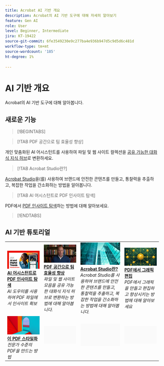 ```yaml
---
title: Acrobat AI 기반 개요
description: Acrobat의 AI 기반 도구에 대해 자세히 알아보기
feature: Gen AI
role: User
level: Beginner, Intermediate
jira: KT-19422
source-git-commit: 6fe3549230e9c277ba4e936b947d5c9d5d6c481d
workflow-type: tm+mt
source-wordcount: '185'
ht-degree: 1%

---
```


# AI 기반 개요

Acrobat의 AI 기반 도구에 대해 알아봅니다.

## 새로운 기능

>[!BEGINTABS]

>[!TAB PDF 공간으로 팀 효율성 향상]

개인 맞춤화된 AI 어시스턴트를 사용하여 파일 및 웹 사이트 컬렉션을 [공유 가능한 대화식 지식 허브](../getting-started/pdf-spaces-legal.md)로 변환하세요.

>[!TAB Acrobat Studio란?]

[Acrobat Studio](../getting-started/acrobat-studio.md)을(를) 사용하여 브랜드에 안전한 콘텐츠를 만들고, 통찰력을 추출하고, 복잡한 작업을 간소화하는 방법을 알아봅니다.

>[!TAB AI 어시스턴트로 PDF 인사이트 탐색]

PDF에서 [PDF 인사이트 탐색](../getting-started/ai-assistant.md)하는 방법에 대해 알아보세요.

>[!ENDTABS]

## AI 기반 튜토리얼

<table style="table-layout:fixed">
<tr>
  <td>
    <a href="../getting-started/ai-assistant.md">
      <img alt="AI 어시스턴트로 PDF 인사이트 탐색" src="../assets/ai-assistant.png" />
    </a>
    <div>
    <a href="../getting-started/ai-assistant.md"><strong>AI 어시스턴트로 PDF 인사이트 탐색</strong></a>
    </div>
    <em>AI 도우미를 사용하여 PDF 파일에서 인사이트 확보</em>
    <br>
  </td>
  <td>
    <a href="../getting-started/pdf-spaces-legal.md">
      <img alt="PDF 공간을 통한 팀 효율성 향상" src="../assets/pdf-spaces.png" />
    </a>
    <div>
    <a href="../getting-started/pdf-spaces-legal.md"><strong>PDF 공간으로 팀 효율성 향상</strong></a>
    </div>
    <em>파일 및 웹 사이트 모음을 공유 가능한 대화식 지식 허브로 변환하는 방법에 대해 알아봅니다.</em>
    <br>
  </td>
  <td>
    <a href="../getting-started/acrobat-studio.md">
      <img alt="Acrobat Studio란?" src="../assets/acrobat-studio.png" />
    </a>
    <div>
    <a href="../getting-started/acrobat-studio.md"><strong>Acrobat Studio란?</strong></a>
    </div>
    <em>Acrobat Studio를 사용하여 브랜드에 안전한 콘텐츠를 만들고, 통찰력을 추출하고, 복잡한 작업을 간소화하는 방법에 대해 알아봅니다.</em>
    <br>
  </td>
  <td>
    <a href="../getting-started/edit-graphics.md">
      <img alt="PDF에서 그래픽 편집" src="../assets/edit-graphics.png" />
    </a>
    <div>
    <a href="../getting-started/edit-graphics.md"><strong>PDF에서 그래픽 편집</strong></a>
    </div>
    <em>PDF에서 그래픽을 만들고 편집하고 향상시키는 방법에 대해 알아보세요</em>
    <br>
  </td>
</tr>
<tr>
  <td>
  <a href="../getting-started/stylize-this-pdf.md">
      <img alt="이 PDF 스타일화" src="../assets/ai-powered.png" />
    </a>
    <div>
    <a href="../getting-started/stylize-this-pdf.md"><strong>이 PDF 스타일화</strong></a>
    </div>
    <em>전문가 수준의 PDF을 만드는 방법</em>
    <br>
  </td>
  <td>
        <img alt="스페이서" src="../assets/Grayspacer.png" />
        <div>
        <br>
  </td>
  <td>
        <img alt="스페이서" src="../assets/Grayspacer.png" />
        <div>
        <br>
  </td>
  <td>
        <img alt="스페이서" src="../assets/Grayspacer.png" />
        <div>
        <br>
  </td>
</tr>
</table>
